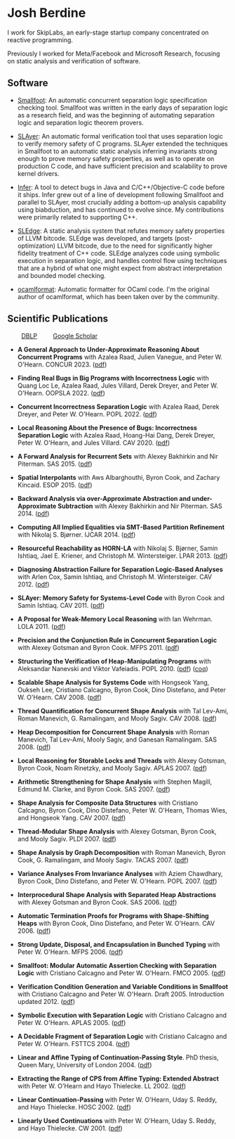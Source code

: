 # Josh Berdine

I work for SkipLabs, an early-stage startup company concentrated on reactive programming.

Previously I worked for Meta/Facebook and Microsoft Research, focusing on static analysis and verification of software.


## Software

- [Smallfoot](http://www0.cs.ucl.ac.uk/staff/p.ohearn/smallfoot/): An automatic concurrent separation logic specification checking tool. Smallfoot was written in the early days of separation logic as a research field, and was the beginning of automating separation logic and separation logic theorem provers.

- [SLAyer](https://github.com/microsoft/SLAyer): An automatic formal verification tool that uses separation logic to verify memory safety of C programs. SLAyer extended the techniques in Smallfoot to an automatic static analysis inferring invariants strong enough to prove memory safety properties, as well as to operate on production C code, and have sufficient precision and scalability to prove kernel drivers.

- [Infer](https://github.com/facebook/infer): A tool to detect bugs in Java and C/C++/Objective-C code before it ships. Infer grew out of a line of development following Smallfoot and parallel to SLAyer, most crucially adding a bottom-up analysis capability using biabduction, and has continued to evolve since. My contributions were primarily related to supporting C++.

- [SLEdge](https://github.com/facebook/infer/tree/12bcd738abd6d7ab08cf6c06664e5389eebcf15f/sledge): A static analysis system that refutes memory safety properties of LLVM bitcode. SLEdge was developed, and targets (post-optimization) LLVM bitcode, due to the need for significantly higher fidelity treatment of C++ code. SLEdge analyzes code using symbolic execution in separation logic, and handles control flow using techniques that are a hybrid of what one might expect from abstract interpretation and bounded model checking.

- [ocamlformat](https://github.com/ocaml-ppx/ocamlformat): Automatic formatter for OCaml code. I'm the original author of ocamlformat, which has been taken over by the community.


## Scientific Publications

&emsp;&emsp;
[DBLP](https://dblp.org/pid/61/1623.html)
&emsp;&emsp;
[Google Scholar](https://scholar.google.com/scholar?q=Josh+Berdine)

- **A General Approach to Under-Approximate Reasoning About Concurrent Programs** with Azalea Raad, Julien Vanegue, and Peter W. O'Hearn. CONCUR 2023. ([pdf](pub/2023_concur.pdf))

- **Finding Real Bugs in Big Programs with Incorrectness Logic** with Quang Loc Le, Azalea Raad, Jules Villard, Derek Dreyer, and Peter W. O'Hearn. OOPSLA 2022. ([pdf](pub/2022_oopsla.pdf))

- **Concurrent Incorrectness Separation Logic** with Azalea Raad, Derek Dreyer, and Peter W. O'Hearn. POPL 2022. ([pdf](pub/2022_popl.pdf))

- **Local Reasoning About the Presence of Bugs: Incorrectness Separation Logic** with Azalea Raad, Hoang-Hai Dang, Derek Dreyer, Peter W. O'Hearn, and Jules Villard. CAV 2020. ([pdf](pub/2020_cav.pdf))

- **A Forward Analysis for Recurrent Sets** with Alexey Bakhirkin and Nir Piterman. SAS 2015. ([pdf](pub/2015_sas.pdf))

- **Spatial Interpolants** with Aws Albarghouthi, Byron Cook, and Zachary Kincaid. ESOP 2015. ([pdf](pub/2015_esop_ext.pdf))

- **Backward Analysis via over-Approximate Abstraction and under-Approximate Subtraction** with Alexey Bakhirkin and Nir Piterman. SAS 2014. ([pdf](pub/2014_sas_ext.pdf))

- **Computing All Implied Equalities via SMT-Based Partition Refinement** with Nikolaj S. Bjørner. IJCAR 2014. ([pdf](pub/2014_ijcar.pdf))

- **Resourceful Reachability as HORN-LA** with Nikolaj S. Bjørner, Samin Ishtiaq, Jael E. Kriener, and Christoph M. Wintersteiger. LPAR 2013. ([pdf](pub/2013_lpar.pdf))

- **Diagnosing Abstraction Failure for Separation Logic-Based Analyses** with Arlen Cox, Samin Ishtiaq, and Christoph M. Wintersteiger. CAV 2012. ([pdf](pub/2012_cav_ext.pdf))

- **SLAyer: Memory Safety for Systems-Level Code** with Byron Cook and Samin Ishtiaq. CAV 2011. ([pdf](pub/2011_cav.pdf))

- **A Proposal for Weak-Memory Local Reasoning** with Ian Wehrman. LOLA 2011. ([pdf](pub/2011_lola.pdf))

- **Precision and the Conjunction Rule in Concurrent Separation Logic** with Alexey Gotsman and Byron Cook. MFPS 2011. ([pdf](pub/2011_mfps.pdf))

- **Structuring the Verification of Heap-Manipulating Programs** with Aleksandar Nanevski and Viktor Vafeiadis. POPL 2010. ([pdf](pub/2010_popl.pdf)) ([coq](pub/2010_popl_coq.tgz))

- **Scalable Shape Analysis for Systems Code** with Hongseok Yang, Oukseh Lee, Cristiano Calcagno, Byron Cook, Dino Distefano, and Peter W. O'Hearn. CAV 2008. ([pdf](pub/2008_cav_1.pdf))

- **Thread Quantification for Concurrent Shape Analysis** with Tal Lev-Ami, Roman Manevich, G. Ramalingam, and Mooly Sagiv. CAV 2008. ([pdf](pub/2008_cav_2.pdf))

- **Heap Decomposition for Concurrent Shape Analysis** with Roman Manevich, Tal Lev-Ami, Mooly Sagiv, and Ganesan Ramalingam. SAS 2008. ([pdf](pub/2008_sas_ext.pdf))

- **Local Reasoning for Storable Locks and Threads** with Alexey Gotsman, Byron Cook, Noam Rinetzky, and Mooly Sagiv. APLAS 2007. ([pdf](pub/2007_aplas_ext.pdf))

- **Arithmetic Strengthening for Shape Analysis** with Stephen Magill, Edmund M. Clarke, and Byron Cook. SAS 2007. ([pdf](pub/2007_sas.pdf))

- **Shape Analysis for Composite Data Structures** with Cristiano Calcagno, Byron Cook, Dino Distefano, Peter W. O'Hearn, Thomas Wies, and Hongseok Yang. CAV 2007. ([pdf](pub/2007_cav.pdf))

- **Thread-Modular Shape Analysis** with Alexey Gotsman, Byron Cook, and Mooly Sagiv. PLDI 2007. ([pdf](pub/2007_pldi.pdf))

- **Shape Analysis by Graph Decomposition** with Roman Manevich, Byron Cook, G. Ramalingam, and Mooly Sagiv. TACAS 2007. ([pdf](pub/2007_tacas.pdf))

- **Variance Analyses From Invariance Analyses** with Aziem Chawdhary, Byron Cook, Dino Distefano, and Peter W. O'Hearn. POPL 2007. ([pdf](pub/2007_popl.pdf))

- **Interprocedural Shape Analysis with Separated Heap Abstractions** with Alexey Gotsman and Byron Cook. SAS 2006. ([pdf](pub/2006_sas.pdf))

- **Automatic Termination Proofs for Programs with Shape-Shifting Heaps** with Byron Cook, Dino Distefano, and Peter W. O'Hearn. CAV 2006. ([pdf](pub/2006_cav.pdf))

- **Strong Update, Disposal, and Encapsulation in Bunched Typing** with Peter W. O'Hearn. MFPS 2006. ([pdf](pub/2006_mfps.pdf))

- **Smallfoot: Modular Automatic Assertion Checking with Separation Logic** with Cristiano Calcagno and Peter W. O'Hearn. FMCO 2005. ([pdf](pub/2005_fmco.pdf))

- **Verification Condition Generation and Variable Conditions in Smallfoot** with Cristiano Calcagno and Peter W. O'Hearn. Draft 2005. Introduction updated 2012. ([pdf](pub/2005_draft.pdf))

- **Symbolic Execution with Separation Logic** with Cristiano Calcagno and Peter W. O'Hearn. APLAS 2005. ([pdf](pub/2005_aplas_ext.pdf))

- **A Decidable Fragment of Separation Logic** with Cristiano Calcagno and Peter W. O'Hearn. FSTTCS 2004. ([pdf](pub/2004_fsttcs.pdf))

- **Linear and Affine Typing of Continuation-Passing Style**. PhD thesis, Queen Mary, University of London 2004. ([pdf](pub/2004_phd.pdf))

- **Extracting the Range of CPS from Affine Typing: Extended Abstract** with Peter W. O'Hearn and Hayo Thielecke. LL 2002. ([pdf](pub/2002_ll.pdf))

- **Linear Continuation-Passing** with Peter W. O'Hearn, Uday S. Reddy, and Hayo Thielecke. HOSC 2002. ([pdf](pub/2002_hosc.pdf))

- **Linearly Used Continuations** with Peter W. O'Hearn, Uday S. Reddy, and Hayo Thielecke. CW 2001. ([pdf](pub/2001_cw.pdf))
